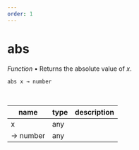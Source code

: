 ```yaml
---
order: 1
---
```

# abs

_Function_ &bull; Returns the absolute value of _x_.

<pre><code>abs x &rarr; number</code></pre>
<br>

| name | type | description |
|------|------|-------------|
|x|any||
|&rarr; number|any||



